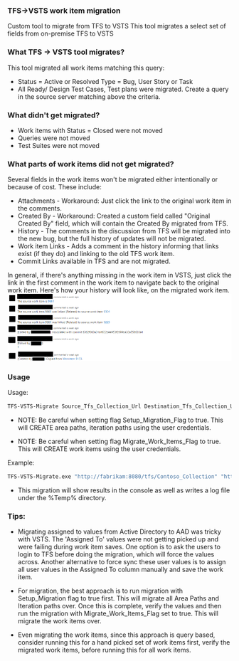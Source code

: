 ### TFS->VSTS work item migration
Custom tool to migrate from TFS to VSTS
This tool migrates a select set of fields from on-premise TFS to VSTS

### What TFS -> VSTS tool migrates?
This tool migrated all work items matching this query:
*	Status = Active or Resolved
Type = Bug, User Story or Task
*	All Ready/ Design Test Cases, Test plans were migrated.
 Create a query in the source server matching above the criteria.

### What didn't get migrated?
*	Work items with Status = Closed were not moved
*	Queries were not moved
*	Test Suites were not moved

### What parts of work items did not get migrated?
Several fields in the work items won't be migrated either intentionally or because of cost. These include:

*	Attachments - Workaround: Just click the link to the original work item in the comments.
*	Created By - Workaround: Created a custom field called "Original Created By" field, which will contain the Created By migrated from TFS.
*	History - The comments in the discussion from TFS will be migrated into the new bug, but the full history of updates will not be migrated.
*   Work item Links - Adds a comment in the history informing that links exist (if they do) and linking to the old TFS work item.
*   Commit Links available in TFS and are not migrated.

In general, if there's anything missing in the work item in VSTS, just click the link in the first comment in the work item to navigate back to the original work item. Here's how your history will look like, on the migrated work item.
![Migrated History screenshot](https://github.com/puviyarasan/vstsmigration/blob/master/MigratedHistory.png "Migrated History screenshot")


### Usage
Usage:
```sh
TFS-VSTS-Migrate Source_Tfs_Collection_Url Destination_Tfs_Collection_Url Query_Id Query_Name Setup_Migration_Flag Migrate_Work_Items_Flag Source_TeamProject_Name Destination_TeamProject_Name Destination_Alternate_Credentials_UserId Destination_Alternate_Credentials_Password
```

* NOTE: Be careful when setting flag Setup_Migration_Flag to true. This will CREATE area paths, iteration paths using the user credentials.

* NOTE: Be careful when setting flag Migrate_Work_Items_Flag to true. This will CREATE work items using the user credentials.

Example:
```sh
TFS-VSTS-Migrate.exe "http://fabrikam:8080/tfs/Contoso_Collection" "https://fabrikam-vsts.visualstudio.com/DefaultCollection" "c24845e9-b5dh-4a95-cl18-8224dadabf3" "Source Server Query Name" false true Contoso-Project Contoso dummyuser dummyPassword
```

* This migration will show results in the console as well as writes a log file under the %Temp% directory.

### Tips:
* Migrating assigned to values from Active Directory to AAD was tricky with VSTS. The 'Assigned To' values were not getting picked up and were failing during work item saves. One option is to ask the users to login to TFS before doing the migration, which will force the values across. Another alternative to force sync these user values is to assign all user values in the Assigned To column manually and save the work item.

* For migration, the best approach is to run migration with Setup_Migration flag to true first. This will migrate all Area Paths and Iteration paths over. Once this is complete, verify the values and then run the migration with Migrate_Work_Items_Flag set to true. This will migrate the work items over.

* Even migrating the work items, since this approach is query based, consider running this for a hand picked set of work items first, verify the migrated work items, before running this for all work items.


